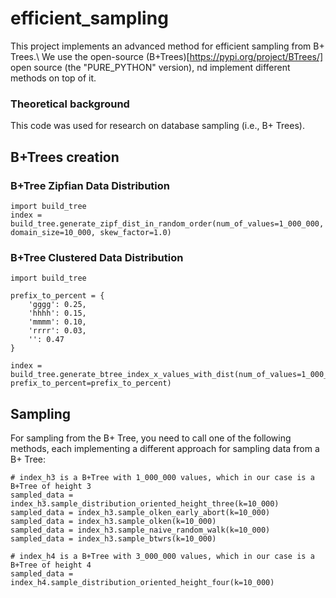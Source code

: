# efficient_sampling
This project implements an advanced method for efficient sampling from B+ Trees.\\
We use the open-source (B+Trees)[https://pypi.org/project/BTrees/] open source (the "PURE\_PYTHON" version), nd implement different methods on top of it.

### Theoretical background
This code was used for research on database sampling (i.e., B+ Trees).


## B+Trees creation
### B+Tree Zipfian Data Distribution
```
import build_tree
index = build_tree.generate_zipf_dist_in_random_order(num_of_values=1_000_000, domain_size=10_000, skew_factor=1.0)
```


### B+Tree Clustered Data Distribution
```
import build_tree

prefix_to_percent = {
    'gggg': 0.25,
    'hhhh': 0.15,
    'mmmm': 0.10,
    'rrrr': 0.03,
    '': 0.47
}

index = build_tree.generate_btree_index_x_values_with_dist(num_of_values=1_000_000, prefix_to_percent=prefix_to_percent)
```

## Sampling
For sampling from the B+ Tree, you need to call one of the following methods, each implementing a different approach for sampling data from a B+ Tree:
```
# index_h3 is a B+Tree with 1_000_000 values, which in our case is a B+Tree of height 3
sampled_data = index_h3.sample_distribution_oriented_height_three(k=10_000)
sampled_data = index_h3.sample_olken_early_abort(k=10_000)
sampled_data = index_h3.sample_olken(k=10_000)
sampled_data = index_h3.sample_naive_random_walk(k=10_000)
sampled_data = index_h3.sample_btwrs(k=10_000)

# index_h4 is a B+Tree with 3_000_000 values, which in our case is a B+Tree of height 4
sampled_data = index_h4.sample_distribution_oriented_height_four(k=10_000)
```
